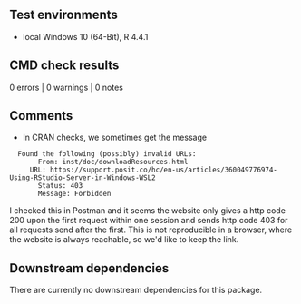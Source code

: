 ## Test environments

* local Windows 10 (64-Bit), R 4.4.1

## CMD check results

0 errors | 0 warnings | 0 notes


 ## Comments
 
 - In CRAN checks, we sometimes get the message
 
 ```
   Found the following (possibly) invalid URLs:
        From: inst/doc/downloadResources.html
      URL: https://support.posit.co/hc/en-us/articles/360049776974-Using-RStudio-Server-in-Windows-WSL2
        Status: 403
        Message: Forbidden
 ```
  
I checked this in Postman and it seems the website only gives a http code 200 upon the first request within one session and sends http code 403 for all requests send after the first. This is not reproducible in a browser, where the website is always reachable, so we'd like to keep the link. 
 

## Downstream dependencies

There are currently no downstream dependencies for this package.
